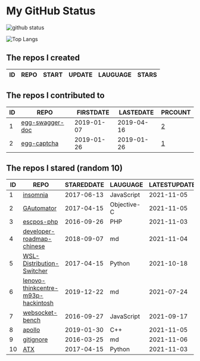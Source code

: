 # My GitHub Status

<img src="https://github-readme-stats-1.yihong0618.vercel.app/api?username=jc-lathander&show_icons=true&&&hide_title=true&count_private=true" alt="github status" />

![Top Langs](https://github-readme-stats-1.yihong0618.vercel.app/api/top-langs/?username=jc-lathander&layout=compact)

<!--START_SECTION:my_github-->
## The repos I created
| ID | REPO | START | UPDATE | LAUGUAGE | STARS |
|----|------|-------|--------|----------|-------|

## The repos I contributed to
| ID |                                REPO                                | FIRSTDATE  | LASTEDATE  |                                          PRCOUNT                                           |
|----|--------------------------------------------------------------------|------------|------------|--------------------------------------------------------------------------------------------|
|  1 | [egg-swagger-doc](https://github.com/Yanshijie-EL/egg-swagger-doc) | 2019-01-07 | 2019-04-16 | [2](https://github.com/Yanshijie-EL/egg-swagger-doc/pulls?q=is%3Apr+author%3Ajc-lathander) |
|  2 | [egg-captcha](https://github.com/Raoul1996/egg-captcha)            | 2019-01-26 | 2019-01-26 | [1](https://github.com/Raoul1996/egg-captcha/pulls?q=is%3Apr+author%3Ajc-lathander)        |

## The repos I stared (random 10)
| ID |                                                 REPO                                                  | STAREDDATE |  LAUGUAGE   | LATESTUPDATE |
|----|-------------------------------------------------------------------------------------------------------|------------|-------------|--------------|
|  1 | [insomnia](https://github.com/Kong/insomnia)                                                          | 2017-06-13 | JavaScript  | 2021-11-05   |
|  2 | [GAutomator](https://github.com/Tencent/GAutomator)                                                   | 2017-04-15 | Objective-C | 2021-11-05   |
|  3 | [escpos-php](https://github.com/mike42/escpos-php)                                                    | 2016-09-26 | PHP         | 2021-11-03   |
|  4 | [developer-roadmap-chinese](https://github.com/goodjack/developer-roadmap-chinese)                    | 2018-09-07 | md          | 2021-11-04   |
|  5 | [WSL-Distribution-Switcher](https://github.com/RoliSoft/WSL-Distribution-Switcher)                    | 2017-04-15 | Python      | 2021-10-18   |
|  6 | [lenovo-thinkcentre-m93p-hackintosh](https://github.com/mingcheng/lenovo-thinkcentre-m93p-hackintosh) | 2019-12-22 | md          | 2021-07-24   |
|  7 | [websocket-bench](https://github.com/BedrockStreaming/websocket-bench)                                | 2016-09-27 | JavaScript  | 2021-09-17   |
|  8 | [apollo](https://github.com/ApolloAuto/apollo)                                                        | 2019-01-30 | C++         | 2021-11-05   |
|  9 | [gitignore](https://github.com/github/gitignore)                                                      | 2016-03-25 | md          | 2021-11-06   |
| 10 | [ATX](https://github.com/NetEaseGame/ATX)                                                             | 2017-04-15 | Python      | 2021-11-03   |

<!--END_SECTION:my_github-->
